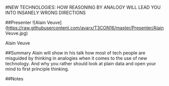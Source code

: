 #NEW TECHNOLOGIES: HOW REASONING BY ANALOGY WILL LEAD YOU INTO INSANELY WRONG DIRECTIONS

##Presenter
![Alain Veuve](https://raw.githubusercontent.com/avarx/T3CON16/master/Presenter/Alain Veuve.jpg)

Alain Veuve

##Summary
Alain will show in his talk how most of tech people are misguided by thinking in analogies when it comes to the use of new technology. And why you rather should look at plain data and open your mind to first principle thinking.

##Notes
